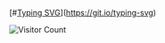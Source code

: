 [#[Typing SVG](https://readme-typing-svg.demolab.com?font=Fira+Code&pause=10&width=9000&lines=Hello+there+im+Govind+Menon+.+[OJC])](https://git.io/typing-svg)

![Visitor Count](https://profile-counter.glitch.me/{govindmenon69}/count.svg)

